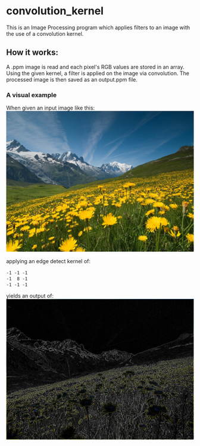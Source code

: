 # convolution_kernel
This is an Image Processing program which applies filters to an image with the use of a convolution kernel.

## How it works:
A .ppm image is read and each pixel's RGB values are stored in an array. Using the given kernel, a filter is applied on the image via convolution. The processed image is then saved as an output.ppm file.


### A visual example

When given an input image like this:
![input image](images/flowers.jpg)

applying an edge detect kernel of:
```
-1 -1 -1
-1  8 -1
-1 -1 -1
```
yields an output of:
![output image](images/output.jpg)
